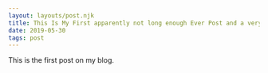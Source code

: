 ```yaml
---
layout: layouts/post.njk
title: This Is My First apparently not long enough Ever Post and a very long title isnt it
date: 2019-05-30
tags: post
---
```

This is the first post on my blog.
